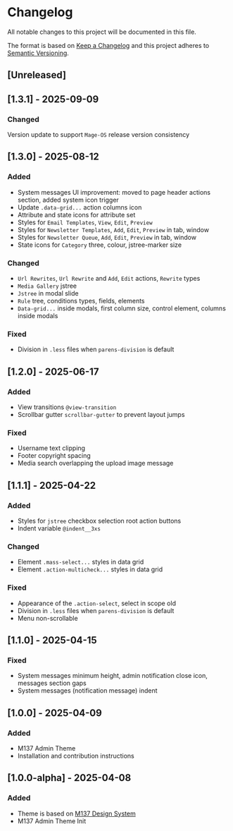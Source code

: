 # Changelog
All notable changes to this project will be documented in this file.

The format is based on [Keep a Changelog](http://keepachangelog.com/en/1.0.0/)
and this project adheres to [Semantic Versioning](http://semver.org/spec/v2.0.0.html).

## [Unreleased]

## [1.3.1] - 2025-09-09

### Changed

Version update to support `Mage-OS` release version consistency

## [1.3.0] - 2025-08-12

### Added

- System messages UI improvement: moved to page header actions section, added system icon trigger
- Update `.data-grid...` action columns icon
- Attribute and state icons for attribute set
- Styles for `Email Templates`, `View`, `Edit`, `Preview`
- Styles for `Newsletter Templates`, `Add`, `Edit`, `Preview` in tab, window
- Styles for `Newsletter Queue`, `Add`, `Edit`, `Preview` in tab, window
- State icons for `Category` three, colour, jstree-marker size

### Changed

- `Url Rewrites`, `Url Rewrite` and `Add`, `Edit` actions, `Rewrite` types
- `Media Gallery` jstree
- `Jstree` in modal slide
- `Rule` tree, conditions types, fields, elements
- `Data-grid...` inside modals, first column size, control element, columns inside modals

### Fixed

- Division in `.less` files when `parens-division` is default

## [1.2.0] - 2025-06-17

### Added

- View transitions `@view-transition`
- Scrollbar gutter `scrollbar-gutter` to prevent layout jumps

### Fixed

- Username text clipping
- Footer copyright spacing
- Media search overlapping the upload image message

## [1.1.1] - 2025-04-22

### Added

- Styles for `jstree` checkbox selection root action buttons
- Indent variable `@indent__3xs`

### Changed

- Element `.mass-select...` styles in data grid
- Element `.action-multicheck...` styles in data grid

### Fixed

- Appearance of the `.action-select`, select in scope old
- Division in `.less` files when `parens-division` is default
- Menu non-scrollable

## [1.1.0] - 2025-04-15

### Fixed

- System messages minimum height, admin notification close icon, messages section gaps
- System messages (notification message) indent

## [1.0.0] - 2025-04-09

### Added

- M137 Admin Theme
- Installation and contribution instructions

## [1.0.0-alpha] - 2025-04-08

### Added

- Theme is based on [M137 Design System](https://www.figma.com/community/file/1486802857979032188)
- M137 Admin Theme Init